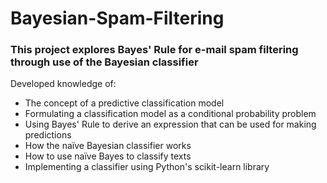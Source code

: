 # Bayesian-Spam-Filtering

### This project explores Bayes' Rule for e-mail spam filtering through use of the Bayesian classifier 

Developed knowledge of:

* The concept of a predictive classification model
* Formulating a classification model as a conditional probability problem
* Using Bayes' Rule to derive an expression that can be used for making predictions
* How the naïve Bayesian classifier works
* How to use naïve Bayes to classify texts
* Implementing a classifier using Python's scikit-learn library
